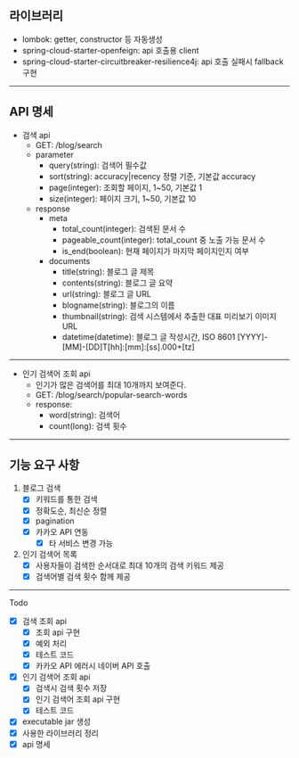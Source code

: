 라이브러리
---
- lombok: getter, constructor 등 자동생성
- spring-cloud-starter-openfeign: api 호출용 client
- spring-cloud-starter-circuitbreaker-resilience4j: api 호출 실패시 fallback 구현

---
API 명세
---

- 검색 api 
  - GET: /blog/search
  - parameter
    - query(string): 검색어 필수값
    - sort(string): accuracy|recency 정렬 기준, 기본값 accuracy 
    - page(integer): 조회할 페이지, 1~50, 기본값 1
    - size(integer): 페이지 크기, 1~50, 기본값 10
  - response
    - meta
      - total_count(integer): 검색된 문서 수
      - pageable_count(integer): total_count 중 노출 가능 문서 수
      - is_end(boolean): 현재 페이지가 마지막 페이지인지 여부
    - documents
      - title(string): 블로그 글 제목
      - contents(string): 블로그 글 요약
      - url(string): 블로그 글 URL
      - blogname(string): 블로그의 이름
      - thumbnail(string): 검색 시스템에서 추출한 대표 미리보기 이미지 URL
      - datetime(datetime):	블로그 글 작성시간, ISO 8601
        [YYYY]-[MM]-[DD]T[hh]:[mm]:[ss].000+[tz]
---
- 인기 검색어 조회 api
  - 인기가 많은 검색어를 최대 10개까지 보여준다. 
  - GET: /blog/search/popular-search-words
  - response:
    - word(string): 검색어
    - count(long): 검색 횟수

---
기능 요구 사항
---

1. 블로그 검색
   - [x] 키워드를 통한 검색
   - [x] 정확도순, 최신순 정렬
   - [x] pagination
   - [x] 카카오 API 연동
     - [x] 타 서비스 변경 가능
2. 인기 검색어 목록
   - [x] 사용자들이 검색한 순서대로 최대 10개의 검색 키워드 제공
   - [x] 검색어별 검색 횟수 함께 제공

---
Todo

- [x] 검색 조회 api
  - [x] 조회 api 구현 
  - [x] 예외 처리
  - [x] 테스트 코드
  - [x] 카카오 API 에러시 네이버 API 호출

- [x] 인기 검색어 조회 api
  - [x] 검색시 검색 횟수 저장
  - [x] 인기 검색어 조회 api 구현
  - [x] 테스트 코드

- [x] executable jar 생성
- [x] 사용한 라이브러리 정리
- [x] api 명세
